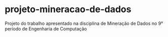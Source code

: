 # projeto-mineracao-de-dados
Projeto do trabalho apresentado na disciplina de Mineração de Dados no 9° período de Engenharia de Computação

